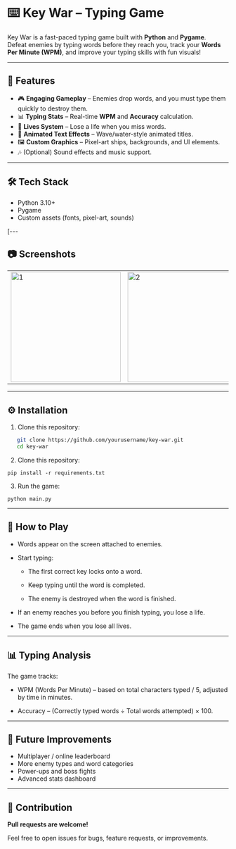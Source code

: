 # ⌨️ Key War – Typing Game

Key War is a fast-paced typing game built with **Python** and **Pygame**.  
Defeat enemies by typing words before they reach you, track your **Words Per Minute (WPM)**, and improve your typing skills with fun visuals!

---

## 🚀 Features
- 🎮 **Engaging Gameplay** – Enemies drop words, and you must type them quickly to destroy them.  
- 📊 **Typing Stats** – Real-time **WPM** and **Accuracy** calculation.  
- 💖 **Lives System** – Lose a life when you miss words.  
- 🌊 **Animated Text Effects** – Wave/water-style animated titles.  
- 🖼️ **Custom Graphics** – Pixel-art ships, backgrounds, and UI elements.  
- 🎶 (Optional) Sound effects and music support.  

---
## 🛠️ Tech Stack

* Python 3.10+
* Pygame
* Custom assets (fonts, pixel-art, sounds)

[---

## 📷 Screenshots
<div align="center">
<table>
  <tr>
    <td><img width="250" alt="1" src="https://github.com/user-attachments/assets/1f0895bb-170b-4e9b-b23a-8f9b9fa96952" /></td>
    <td><img width="250" alt="2" src="https://github.com/user-attachments/assets/d61abd52-5af6-4dd2-8302-f328521ae775" /></td>
    <td><img width="250" alt="3" src="https://github.com/user-attachments/assets/602e8ee1-ad7d-47f8-bc2f-0631201c348d" /></td>
  </tr>
</table>
</div>

---

## ⚙️ Installation

1. Clone this repository:
```bash
   git clone https://github.com/yourusername/key-war.git
   cd key-war
```

2. Clone this repository:
```
pip install -r requirements.txt
```

3. Run the game:
```
python main.py
```
---
## 🎯 How to Play

* Words appear on the screen attached to enemies.
* Start typing:

   -  The first correct key locks onto a word.
    
    - Keep typing until the word is completed.
    
    - The enemy is destroyed when the word is finished.
* If an enemy reaches you before you finish typing, you lose a life.
* The game ends when you lose all lives.
---
## 📊 Typing Analysis

The game tracks:

* WPM (Words Per Minute) – based on total characters typed / 5, adjusted by time in minutes.

* Accuracy – (Correctly typed words ÷ Total words attempted) × 100.
---
## 🧩 Future Improvements

* Multiplayer / online leaderboard
* More enemy types and word categories
* Power-ups and boss fights
* Advanced stats dashboard

---
## 🙌 Contribution

**Pull requests are welcome!**

Feel free to open issues for bugs, feature requests, or improvements.
